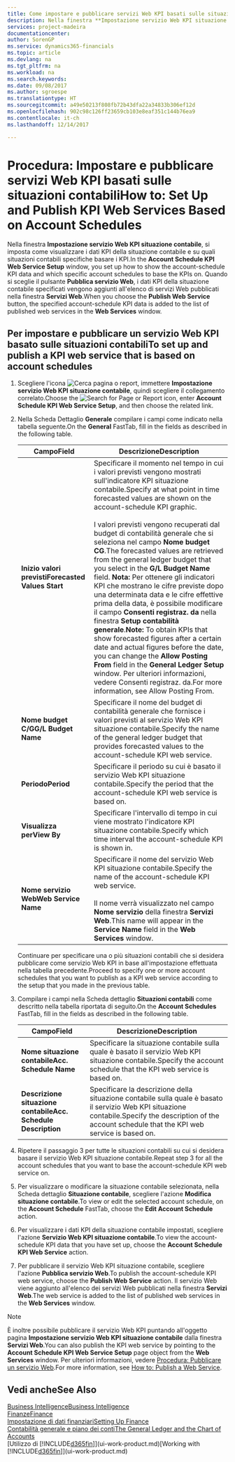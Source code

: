 ```yaml
---
title: Come impostare e pubblicare servizi Web KPI basati sulle situazioni contabili | Microsoft Docs
description: Nella finestra **Impostazione servizio Web KPI situazione contabile**, si imposta come visualizzare i dati KPI della situazione contabile e su quali situazioni contabili specifiche basare i KPI.
services: project-madeira
documentationcenter: 
author: SorenGP
ms.service: dynamics365-financials
ms.topic: article
ms.devlang: na
ms.tgt_pltfrm: na
ms.workload: na
ms.search.keywords: 
ms.date: 09/08/2017
ms.author: sgroespe
ms.translationtype: HT
ms.sourcegitcommit: a49e50213f808fb72b43dfa22a34833b306ef12d
ms.openlocfilehash: 902c98c126ff23659cb103e8eaf351c144b76ea9
ms.contentlocale: it-ch
ms.lasthandoff: 12/14/2017

---
```

# <a name="how-to-set-up-and-publish-kpi-web-services-based-on-account-schedules"></a><span data-ttu-id="f48dc-103">Procedura: Impostare e pubblicare servizi Web KPI basati sulle situazioni contabili</span><span class="sxs-lookup"><span data-stu-id="f48dc-103">How to: Set Up and Publish KPI Web Services Based on Account Schedules</span></span>
<span data-ttu-id="f48dc-104">Nella finestra **Impostazione servizio Web KPI situazione contabile**, si imposta come visualizzare i dati KPI della situazione contabile e su quali situazioni contabili specifiche basare i KPI.</span><span class="sxs-lookup"><span data-stu-id="f48dc-104">In the **Account Schedule KPI Web Service Setup** window, you set up how to show the account-schedule KPI data and which specific account schedules to base the KPIs on.</span></span> <span data-ttu-id="f48dc-105">Quando si sceglie il pulsante **Pubblica servizio Web**, i dati KPI della situazione contabile specificati vengono aggiunti all'elenco di servizi Web pubblicati nella finestra **Servizi Web**.</span><span class="sxs-lookup"><span data-stu-id="f48dc-105">When you choose the **Publish Web Service** button, the specified account-schedule KPI data is added to the list of published web services in the **Web Services** window.</span></span>  

## <a name="to-set-up-and-publish-a-kpi-web-service-that-is-based-on-account-schedules"></a><span data-ttu-id="f48dc-106">Per impostare e pubblicare un servizio Web KPI basato sulle situazioni contabili</span><span class="sxs-lookup"><span data-stu-id="f48dc-106">To set up and publish a KPI web service that is based on account schedules</span></span>  

1.  <span data-ttu-id="f48dc-107">Scegliere l'icona ![Cerca pagina o report](media/ui-search/search_small.png "icona Cerca pagina o report"), immettere **Impostazione servizio Web KPI situazione contabile**, quindi scegliere il collegamento correlato.</span><span class="sxs-lookup"><span data-stu-id="f48dc-107">Choose the ![Search for Page or Report](media/ui-search/search_small.png "Search for Page or Report icon") icon, enter **Account Schedule KPI Web Service Setup**, and then choose the related link.</span></span>  
2.  <span data-ttu-id="f48dc-108">Nella Scheda Dettaglio **Generale** compilare i campi come indicato nella tabella seguente.</span><span class="sxs-lookup"><span data-stu-id="f48dc-108">On the **General** FastTab, fill in the fields as described in the following table.</span></span>  

    |<span data-ttu-id="f48dc-109">Campo</span><span class="sxs-lookup"><span data-stu-id="f48dc-109">Field</span></span>|<span data-ttu-id="f48dc-110">Descrizione</span><span class="sxs-lookup"><span data-stu-id="f48dc-110">Description</span></span>|  
    |---------------------------------|---------------------------------------|  
    |<span data-ttu-id="f48dc-111">**Inizio valori previsti**</span><span class="sxs-lookup"><span data-stu-id="f48dc-111">**Forecasted Values Start**</span></span>|<span data-ttu-id="f48dc-112">Specificare il momento nel tempo in cui i valori previsti vengono mostrati sull'indicatore KPI situazione contabile.</span><span class="sxs-lookup"><span data-stu-id="f48dc-112">Specify at what point in time forecasted values are shown on the account-schedule KPI graphic.</span></span><br /><br /> <span data-ttu-id="f48dc-113">I valori previsti vengono recuperati dal budget di contabilità generale che si seleziona nel campo **Nome budget CG**.</span><span class="sxs-lookup"><span data-stu-id="f48dc-113">The forecasted values are retrieved from the general ledger budget that you select in the **G/L Budget Name** field.</span></span> <span data-ttu-id="f48dc-114">**Nota:**  Per ottenere gli indicatori KPI che mostrano le cifre previste dopo una determinata data e le cifre effettive prima della data, è possibile modificare il campo **Consenti registraz. da** nella finestra **Setup contabilità generale**.</span><span class="sxs-lookup"><span data-stu-id="f48dc-114">**Note:**  To obtain KPIs that show forecasted figures after a certain date and actual figures before the date, you can change the **Allow Posting From** field in the **General Ledger Setup** window.</span></span> <span data-ttu-id="f48dc-115">Per ulteriori informazioni, vedere Consenti registraz. da.</span><span class="sxs-lookup"><span data-stu-id="f48dc-115">For more information, see Allow Posting From.</span></span>|  
    |<span data-ttu-id="f48dc-116">**Nome budget C/G**</span><span class="sxs-lookup"><span data-stu-id="f48dc-116">**G/L Budget Name**</span></span>|<span data-ttu-id="f48dc-117">Specificare il nome del budget di contabilità generale che fornisce i valori previsti al servizio Web KPI situazione contabile.</span><span class="sxs-lookup"><span data-stu-id="f48dc-117">Specify the name of the general ledger budget that provides forecasted values to the account-schedule KPI web service.</span></span>|  
    |<span data-ttu-id="f48dc-118">**Periodo**</span><span class="sxs-lookup"><span data-stu-id="f48dc-118">**Period**</span></span>|<span data-ttu-id="f48dc-119">Specificare il periodo su cui è basato il servizio Web KPI situazione contabile.</span><span class="sxs-lookup"><span data-stu-id="f48dc-119">Specify the period that the account-schedule KPI web service is based on.</span></span>|  
    |<span data-ttu-id="f48dc-120">**Visualizza per**</span><span class="sxs-lookup"><span data-stu-id="f48dc-120">**View By**</span></span>|<span data-ttu-id="f48dc-121">Specificare l'intervallo di tempo in cui viene mostrato l'indicatore KPI situazione contabile.</span><span class="sxs-lookup"><span data-stu-id="f48dc-121">Specify which time interval the account-schedule KPI is shown in.</span></span>|  
    |<span data-ttu-id="f48dc-122">**Nome servizio Web**</span><span class="sxs-lookup"><span data-stu-id="f48dc-122">**Web Service Name**</span></span>|<span data-ttu-id="f48dc-123">Specificare il nome del servizio Web KPI situazione contabile.</span><span class="sxs-lookup"><span data-stu-id="f48dc-123">Specify the name of the account-schedule KPI web service.</span></span><br /><br /> <span data-ttu-id="f48dc-124">Il nome verrà visualizzato nel campo **Nome servizio** della finestra **Servizi Web**.</span><span class="sxs-lookup"><span data-stu-id="f48dc-124">This name will appear in the **Service Name** field in the **Web Services** window.</span></span>|  

    <span data-ttu-id="f48dc-125">Continuare per specificare una o più situazioni contabili che si desidera pubblicare come servizio Web KPI in base all'impostazione effettuata nella tabella precedente.</span><span class="sxs-lookup"><span data-stu-id="f48dc-125">Proceed to specify one or more account schedules that you want to publish as a KPI web service according to the setup that you made in the previous table.</span></span>  

3.  <span data-ttu-id="f48dc-126">Compilare i campi nella Scheda dettaglio **Situazioni contabili** come descritto nella tabella riportata di seguito.</span><span class="sxs-lookup"><span data-stu-id="f48dc-126">On the **Account Schedules** FastTab, fill in the fields as described in the following table.</span></span>  

    |<span data-ttu-id="f48dc-127">Campo</span><span class="sxs-lookup"><span data-stu-id="f48dc-127">Field</span></span>|<span data-ttu-id="f48dc-128">Descrizione</span><span class="sxs-lookup"><span data-stu-id="f48dc-128">Description</span></span>|  
    |---------------------------------|---------------------------------------|  
    |<span data-ttu-id="f48dc-129">**Nome situazione contabile**</span><span class="sxs-lookup"><span data-stu-id="f48dc-129">**Acc. Schedule Name**</span></span>|<span data-ttu-id="f48dc-130">Specificare la situazione contabile sulla quale è basato il servizio Web KPI situazione contabile.</span><span class="sxs-lookup"><span data-stu-id="f48dc-130">Specify the account schedule that the KPI web service is based on.</span></span>|  
    |<span data-ttu-id="f48dc-131">**Descrizione situazione contabile**</span><span class="sxs-lookup"><span data-stu-id="f48dc-131">**Acc. Schedule Description**</span></span>|<span data-ttu-id="f48dc-132">Specificare la descrizione della situazione contabile sulla quale è basato il servizio Web KPI situazione contabile.</span><span class="sxs-lookup"><span data-stu-id="f48dc-132">Specify the description of the account schedule that the KPI web service is based on.</span></span>|  

4.  <span data-ttu-id="f48dc-133">Ripetere il passaggio 3 per tutte le situazioni contabili su cui si desidera basare il servizio Web KPI situazione contabile.</span><span class="sxs-lookup"><span data-stu-id="f48dc-133">Repeat step 3 for all the account schedules that you want to base the account-schedule KPI web service on.</span></span>  
5.  <span data-ttu-id="f48dc-134">Per visualizzare o modificare la situazione contabile selezionata, nella Scheda dettaglio **Situazione contabile**, scegliere l'azione **Modifica situazione contabile**.</span><span class="sxs-lookup"><span data-stu-id="f48dc-134">To view or edit the selected account schedule, on the **Account Schedule** FastTab, choose the **Edit Account Schedule** action.</span></span>  
6.  <span data-ttu-id="f48dc-135">Per visualizzare i dati KPI della situazione contabile impostati, scegliere l'azione **Servizio Web KPI situazione contabile**.</span><span class="sxs-lookup"><span data-stu-id="f48dc-135">To view the account-schedule KPI data that you have set up, choose the **Account Schedule KPI Web Service** action.</span></span>  
7.  <span data-ttu-id="f48dc-136">Per pubblicare il servizio Web KPI situazione contabile, scegliere l'azione **Pubblica servizio Web**.</span><span class="sxs-lookup"><span data-stu-id="f48dc-136">To publish the account-schedule KPI web service, choose the **Publish Web Service** action.</span></span> <span data-ttu-id="f48dc-137">Il servizio Web viene aggiunto all'elenco dei servizi Web pubblicati nella finestra **Servizi Web**.</span><span class="sxs-lookup"><span data-stu-id="f48dc-137">The web service is added to the list of published web services in the **Web Services** window.</span></span>  

> [!NOTE]  
>  <span data-ttu-id="f48dc-138">È inoltre possibile pubblicare il servizio Web KPI puntando all'oggetto pagina **Impostazione servizio Web KPI situazione contabile** dalla finestra **Servizi Web**.</span><span class="sxs-lookup"><span data-stu-id="f48dc-138">You can also publish the KPI web service by pointing to the **Account Schedule KPI Web Service Setup** page object from the **Web Services** window.</span></span> <span data-ttu-id="f48dc-139">Per ulteriori informazioni, vedere [Procedura: Pubblicare un servizio Web](across-how-publish-web-service.md).</span><span class="sxs-lookup"><span data-stu-id="f48dc-139">For more information, see [How to: Publish a Web Service](across-how-publish-web-service.md).</span></span>  

## <a name="see-also"></a><span data-ttu-id="f48dc-140">Vedi anche</span><span class="sxs-lookup"><span data-stu-id="f48dc-140">See Also</span></span>  
[<span data-ttu-id="f48dc-141">Business Intelligence</span><span class="sxs-lookup"><span data-stu-id="f48dc-141">Business Intelligence</span></span>](bi.md)  
[<span data-ttu-id="f48dc-142">Finanze</span><span class="sxs-lookup"><span data-stu-id="f48dc-142">Finance</span></span>](finance.md)  
[<span data-ttu-id="f48dc-143">Impostazione di dati finanziari</span><span class="sxs-lookup"><span data-stu-id="f48dc-143">Setting Up Finance</span></span>](finance-setup-finance.md)  
[<span data-ttu-id="f48dc-144">Contabilità generale e piano dei conti</span><span class="sxs-lookup"><span data-stu-id="f48dc-144">The General Ledger and the Chart of Accounts</span></span>](finance-general-ledger.md)  
<span data-ttu-id="f48dc-145">[Utilizzo di [!INCLUDE[d365fin](includes/d365fin_md.md)]](ui-work-product.md)</span><span class="sxs-lookup"><span data-stu-id="f48dc-145">[Working with [!INCLUDE[d365fin](includes/d365fin_md.md)]](ui-work-product.md)</span></span>

